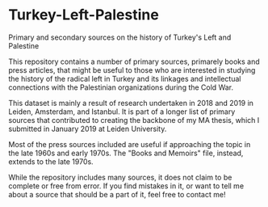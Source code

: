 # Turkey-Left-Palestine
Primary and secondary sources on the history of Turkey's Left and Palestine

This repository contains a number of primary sources, primarely books and press articles, that might be useful to those who are interested in studying the history of the radical left in Turkey and its linkages and intellectual connections with the Palestinian organizations during the Cold War. 

This dataset is mainly a result of research undertaken in 2018 and 2019 in Leiden, Amsterdam, and Istanbul. It is part of a longer list of primary sources that contributed to creating the backbone of my MA thesis, which I submitted in January 2019 at Leiden University.

Most of the press sources included are useful if approaching the topic in the late 1960s and early 1970s. The "Books and Memoirs" file, instead, extends to the late 1970s.

While the repository includes many sources, it does not claim to be complete or free from error. If you find mistakes in it, or want to tell me about a source that should be a part of it, feel free to contact me!
